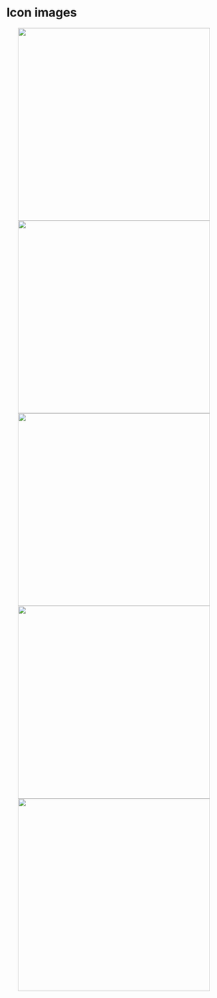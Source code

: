 # Icon images

<div style="width: 450px; margin: 0 auto; text-align: center;">
<img width="450" src="https://raw.githubusercontent.com/shinokada/svelte-coreui-icons/main/static/images/coreui-brand-color.webp" />
<img width="450" src="https://raw.githubusercontent.com/shinokada/svelte-coreui-icons/main/static/images/coreui-brand-mono.webp" />
<img width="450" src="https://raw.githubusercontent.com/shinokada/svelte-coreui-icons/main/static/images/coreui-flag.webp" />
<img width="450" src="https://raw.githubusercontent.com/shinokada/svelte-coreui-icons/main/static/images/coreui-free-color.webp" />
<img width="450" src="https://raw.githubusercontent.com/shinokada/svelte-coreui-icons/main/static/images/coreui-free.webp" />
</div>